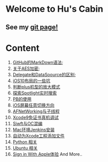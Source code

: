 # Welcome to Hu's Cabin

## See my [git page!](https://huweitao.github.io/Memo/)

# Content
1. [GitHub的MarkDown语法](https://github.com/huweitao/Memo/blob/master/GitHub%E7%9A%84MarkDown%E8%AF%AD%E6%B3%95.md);
2. [关于AES加密](https://github.com/huweitao/Memo/blob/master/iOS/AES%E5%8A%A0%E5%AF%86.md);
3. [Delegate和DataSoource的区别](https://github.com/huweitao/Memo/blob/master/iOS/iOS%E4%B8%ADDelegate%E5%92%8CDataSoource%E7%9A%84%E5%8C%BA%E5%88%AB.md);
4. [iOS10布局的一些坑](https://github.com/huweitao/Memo/blob/master/iOS/iOS10%E5%B8%83%E5%B1%80%E7%9A%84%E4%B8%80%E4%BA%9B%E5%9D%91%EF%BC%88%E4%BF%AE%E6%94%B9%EF%BC%89.md)
5. [判断plus机型的放大模式](https://github.com/huweitao/Memo/blob/master/iOS/%E5%88%A4%E6%96%ADplus%E6%9C%BA%E5%9E%8B%E6%94%BE%E5%A4%A7%E6%A8%A1%E5%BC%8F/%E5%88%A4%E6%96%ADplus%E6%9C%BA%E5%9E%8B%E6%98%AF%E5%90%A6%E5%BC%80%E5%90%AF%E6%94%BE%E5%A4%A7%E6%A8%A1%E5%BC%8F%EF%BC%88%E4%BF%AE%E6%94%B9%EF%BC%89.md)
6. [探索Spotlight实时搜索](https://github.com/huweitao/Memo/blob/master/iOS/%E6%8E%A2%E7%B4%A2Spotlight%E5%AE%9E%E6%97%B6%E6%90%9C%E7%B4%A2/%E6%8E%A2%E7%B4%A2Spotlight%E5%AE%9E%E6%97%B6%E6%90%9C%E7%B4%A2.md)
7. [PB的使用](https://github.com/huweitao/Memo/blob/master/iOS/PB%E7%9A%84%E4%BD%BF%E7%94%A8/ProtocolBuffer%E7%9A%84%E4%BD%BF%E7%94%A8.md)
8. [iOS屏幕任意切换方向](https://github.com/huweitao/Memo/blob/master/iOS/iOS%E5%BA%94%E7%94%A8%E5%BC%BA%E5%88%B6%E5%88%87%E6%8D%A2%E6%A8%AA%E7%AB%96%E5%B1%8F/iOS%E5%BA%94%E7%94%A8%E5%BC%BA%E5%88%B6%E5%88%87%E6%8D%A2%E6%A8%AA%E7%AB%96%E5%B1%8F.md)
9. [AFNetWorking与子线程](https://github.com/huweitao/Memo/blob/master/iOS/AFNetworking%E4%B8%BA%E4%BB%80%E4%B9%88%E9%9C%80%E8%A6%81%E5%BC%80%E5%AD%90%E7%BA%BF%E7%A8%8B.md)
10. [Xcode9免证书真机调试](https://github.com/huweitao/Memo/blob/master/iOS/xcode%E5%85%8D%E8%AF%81%E4%B9%A6%E8%B0%83%E8%AF%95/xcode9%E5%85%8D%E8%AF%81%E4%B9%A6%E8%B0%83%E8%AF%95.md)
11. [Siwft与OC混编](https://github.com/huweitao/Memo/blob/master/iOS/OC%E4%B8%8Eswift%E6%B7%B7%E7%BC%96/OC%E4%B8%8Eswift%E6%B7%B7%E7%BC%96%E6%A8%A1%E5%BC%8F.md)
12. [Mac环境Jenkins安装](https://github.com/huweitao/Memo/blob/master/Jenkins%E9%85%8D%E7%BD%AE/Mac%E7%8E%AF%E5%A2%83%E5%AE%89%E8%A3%85Jenkins.md)
13. [自动为Xcode工程添加文件](https://github.com/huweitao/Memo/blob/master/Xcode%20Project/%E8%87%AA%E5%8A%A8%E4%B8%BAXcode%20project%E6%B7%BB%E5%8A%A0%E6%96%87%E4%BB%B6.md)
14. [Python 相关](https://github.com/huweitao/Memo/tree/master/Python)
15. [Ubuntu 相关](https://github.com/huweitao/Memo/tree/master/linux_ubuntu)
16. [Sign in With Apple体验](https://github.com/huweitao/Memo/blob/master/iOS/Sign%20in%20With%20Apple/Sign%20in%20With%20Apple%E4%BD%93%E9%AA%8C.md)
And More..
